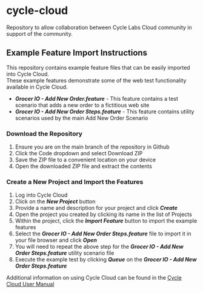# **cycle-cloud**

Repository to allow collaboration between Cycle Labs Cloud community in support of the community.

## **Example Feature Import Instructions**

This repository contains example feature files that can be easily imported into Cycle Cloud.  
These example features demonstrate some of the web test functionality available in Cycle Cloud.  

* ***Grocer IO - Add New Order.feature*** - This feature contains a test scenario that adds a new order to a fictitious web site
* ***Grocer IO - Add New Order Steps.feature*** - This feature contains utility scenarios used by the main Add New Order Scenario  

### Download the Repository  

1. Ensure you are on the main branch of the repository in Github  
2. Click the Code dropdown and select Download ZIP  
3. Save the ZIP file to a convenient location on your device  
4. Open the downloaded ZIP file and extract the contents 

### Create a New Project and Import the Features  

1. Log into Cycle Cloud
2. Click on the ***New Project*** button  
3. Provide a name and description for your project and click ***Create***  
4. Open the project you created by clicking its name in the list of Projects  
5. Within the project, click the ***Import Feature*** button to import the example features
6. Select the ***Grocer IO - Add New Order Steps.feature*** file to import it in your file browser and click ***Open***
7. You will need to repeat the above step for the ***Grocer IO - Add New Order Steps.feature*** utility scenario file  
8. Execute the example test by clicking ***Queue*** on the ***Grocer IO - Add New Order Steps.feature***  

Additional information on using Cycle Cloud can be found in the [Cycle Cloud User Manual](https://my.cycleautomation.com/user-manual/cycle-cloud-manual/)  
